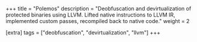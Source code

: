 +++
title = "Polemos"
description = "Deobfuscation and devirtualization of protected binaries using LLVM. Lifted native instructions to LLVM IR, implemented custom passes, recompiled back to native code."
weight = 2

[extra]
tags = ["deobfuscation", "devirtualization", "llvm"]
+++
